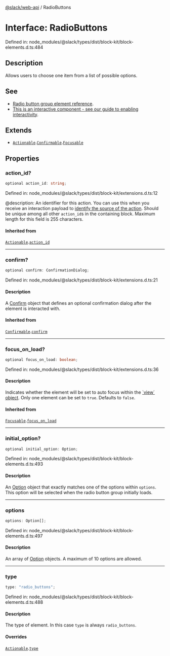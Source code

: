 [@slack/web-api](../index.md) / RadioButtons

# Interface: RadioButtons

Defined in: node\_modules/@slack/types/dist/block-kit/block-elements.d.ts:484

## Description

Allows users to choose one item from a list of possible options.

## See

 - [Radio button group element reference](https://api.slack.com/reference/block-kit/block-elements#radio).
 - [This is an interactive component - see our guide to enabling interactivity](https://api.slack.com/interactivity/handling).

## Extends

- [`Actionable`](Actionable.md).[`Confirmable`](Confirmable.md).[`Focusable`](Focusable.md)

## Properties

### action\_id?

```ts
optional action_id: string;
```

Defined in: node\_modules/@slack/types/dist/block-kit/extensions.d.ts:12

@description: An identifier for this action. You can use this when you receive an interaction payload to
[identify the source of the action](https://api.slack.com/interactivity/handling#payloads). Should be unique
among all other `action_id`s in the containing block. Maximum length for this field is 255 characters.

#### Inherited from

[`Actionable`](Actionable.md).[`action_id`](Actionable.md#action_id)

***

### confirm?

```ts
optional confirm: ConfirmationDialog;
```

Defined in: node\_modules/@slack/types/dist/block-kit/extensions.d.ts:21

#### Description

A [Confirm](Confirm.md) object that defines an optional confirmation dialog after the element is interacted
with.

#### Inherited from

[`Confirmable`](Confirmable.md).[`confirm`](Confirmable.md#confirm)

***

### focus\_on\_load?

```ts
optional focus_on_load: boolean;
```

Defined in: node\_modules/@slack/types/dist/block-kit/extensions.d.ts:36

#### Description

Indicates whether the element will be set to auto focus within the
[\`view\` object](https://api.slack.com/reference/surfaces/views). Only one element can be set to `true`.
Defaults to `false`.

#### Inherited from

[`Focusable`](Focusable.md).[`focus_on_load`](Focusable.md#focus_on_load)

***

### initial\_option?

```ts
optional initial_option: Option;
```

Defined in: node\_modules/@slack/types/dist/block-kit/block-elements.d.ts:493

#### Description

An [Option](../type-aliases/Option.md) object that exactly matches one of the options within `options`. This option will
be selected when the radio button group initially loads.

***

### options

```ts
options: Option[];
```

Defined in: node\_modules/@slack/types/dist/block-kit/block-elements.d.ts:497

#### Description

An array of [Option](../type-aliases/Option.md) objects. A maximum of 10 options are allowed.

***

### type

```ts
type: "radio_buttons";
```

Defined in: node\_modules/@slack/types/dist/block-kit/block-elements.d.ts:488

#### Description

The type of element. In this case `type` is always `radio_buttons`.

#### Overrides

[`Actionable`](Actionable.md).[`type`](Actionable.md#type)

